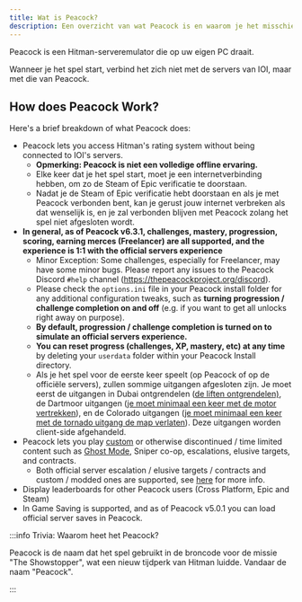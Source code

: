 ```yaml
---
title: Wat is Peacock?
description: Een overzicht van wat Peacock is en waarom je het misschien eens een keer wilt uitproberen.
---
```


Peacock is een Hitman-serveremulator die op uw eigen PC draait.

Wanneer je het spel start, verbind het zich niet met de servers van IOI, maar met die van Peacock.

## How does Peacock Work?

Here's a brief breakdown of what Peacock does:

-   Peacock lets you access Hitman's rating system without being connected to IOI's servers.
    -   **Opmerking: Peacock is niet een volledige offline ervaring.**
    -   Elke keer dat je het spel start, moet je een internetverbinding hebben, om zo de Steam of Epic verificatie te doorstaan.
    -   Nadat je de Steam of Epic verificatie hebt doorstaan en als je met Peacock verbonden bent, kan je gerust jouw internet verbreken als dat wenselijk is, en je zal verbonden blijven met Peacock zolang het spel niet afgesloten wordt.
-   **In general, as of Peacock v6.3.1, challenges, mastery, progression, scoring, earning merces (Freelancer) are all supported, and the experience is 1:1 with the official servers experience**
    -   Minor Exception: Some challenges, especially for Freelancer, may have some minor bugs. Please report any issues to the Peacock Discord `#help` channel (https://thepeacockproject.org/discord).
    -   Please check the `options.ini` file in your Peacock install folder for any additional configuration tweaks, such as **turning progression / challenge completion on and off** (e.g. if you want to get all unlocks right away on purpose).
    -   **By default, progression / challenge completion is turned on to simulate an official servers experience.**
    -   **You can reset progress (challenges, XP, mastery, etc) at any time** by deleting your `userdata` folder within your Peacock Install directory.
    -   Als je het spel voor de eerste keer speelt (op Peacock of op de officiële servers), zullen sommige uitgangen afgesloten zijn. Je moet eerst de uitgangen in Dubai ontgrendelen ([de liften ontgrendelen)](https://youtu.be/IEQgRQyQRf8), de Dartmoor uitgangen ([je moet minimaal een keer met de motor vertrekken](https://youtu.be/AJtJZe9jEi8?t=151)), en de Colorado uitgangen ([je moet minimaal een keer met de tornado uitgang de map verlaten](https://youtu.be/3XKWHrKpXwk?t=140)). Deze uitgangen worden client-side afgehandeld.
-   Peacock lets you play [custom](.././custom-content.md) or otherwise discontinued / time limited content such as [Ghost Mode](.././ghost-mode.md), Sniper co-op, escalations, elusive targets, and contracts.
    -   Both official server escalation / elusive targets / contracts and custom / modded ones are supported, see [here](.././custom-content.md) for more info.
-   Display leaderboards for other Peacock users (Cross Platform, Epic and Steam)
-   In Game Saving is supported, and as of Peacock v5.0.1 you can load official server saves in Peacock.

:::info Trivia: Waarom heet het Peacock?

Peacock is de naam dat het spel gebruikt in de broncode voor de missie "The Showstopper", wat een nieuw tijdperk van Hitman luidde. Vandaar de naam "Peacock".

:::
